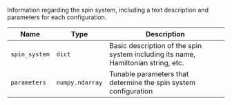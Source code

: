 Information regarding the spin system, including a text description and parameters for each configuration.

| Name        | Type          | Description                                                                       |
|-------------|---------------|-----------------------------------------------------------------------------------|
| `spin_system` | `dict`          | Basic description of the spin system including its name, Hamiltonian string, etc. |
| `parameters`  | `numpy.ndarray` | Tunable parameters that determine the spin system configuration                   |